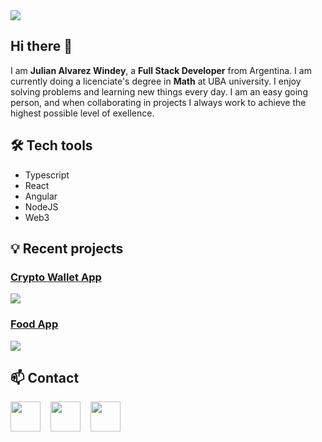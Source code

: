<img src="/banner.jpg" />

## Hi there 👋

I am __Julian Alvarez Windey__, a __Full Stack Developer__ from Argentina. I am currently doing a licenciate's degree in __Math__ at UBA university. I enjoy solving problems and learning new things every day. I am an easy going person, and when collaborating in projects I always work to achieve the highest possible level of exellence.

## 🛠️ Tech tools

- Typescript
- React
- Angular
- NodeJS
- Web3

## :bulb: Recent projects

### [Crypto Wallet App](https://vimeo.com/673809018)

[<img src="crypto-wallet-app-demo-thumbnail.png"/>](https://vimeo.com/673809018)

### [Food App](https://jralvarezwindey-food-app.vercel.app)

[<img src="food-app-main.jpg"/>](https://jralvarezwindey-food-app.vercel.app)

## 📫 Contact

[<img src="mail.svg" width="48" />](https://mail.google.com/mail/?view=cm&fs=1&to=jralvarezwindey@gmail.com) &nbsp;&nbsp;
[<img src="linkedin.svg" width="48" />](https://www.linkedin.com/in/jralvarezwindey) &nbsp;&nbsp;
[<img src="whatsapp.svg" width="48" />](https://api.whatsapp.com/send?phone=5491136108552)
